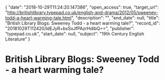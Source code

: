 {
  "date": "2018-10-29T11:24:20.147386", 
  "open_access": true, 
  "target_url": "http://britishlibrary.typepad.co.uk/english-and-drama/2012/05/sweeney-todd-a-heart-warming-tale.html", 
  "description": "", 
  "end_date": null, 
  "title": "British Library Blogs: Sweeney Todd - a heart warming tale?", 
  "record_id": "20181029T112420/ldEJyR+bxSxJfPAzrHdibQ==", 
  "publisher": "typepad.co.uk", 
  "start_date": null, 
  "subject": "19th Century English Literature"
}

# British Library Blogs: Sweeney Todd - a heart warming tale?

